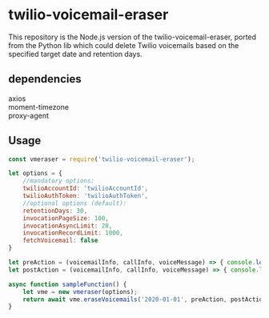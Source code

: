 # twilio-voicemail-eraser

This repository is the Node.js version of the twilio-voicemail-eraser, ported from the Python lib which could delete Twilio voicemails based on the specified target date and retention days.

## dependencies
axios  
moment-timezone  
proxy-agent

## Usage

```javascript
const vmeraser = require('twilio-voicemail-eraser');

let options = {
    //mandatory options:
    twilioAccountId: 'twilioAccountId',
    twilioAuthToken: 'twilioAuthToken',
    //optional options (default):
    retentionDays: 30,
    invocationPageSize: 100,
    invocationAsyncLimit: 20,
    invocationRecordLimit: 1000,
    fetchVoicemail: false
}

let preAction = (voicemailInfo, callInfo, voiceMessage) => { console.log('Pre-Action') };
let postAction = (voicemailInfo, callInfo, voiceMessage) => { console.log('Post-Action') };

async function sampleFunction() {
    let vme = new vmeraser(options);
    return await vme.eraseVoicemails('2020-01-01', preAction, postAction);
}
```